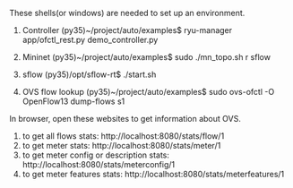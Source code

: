 These shells(or windows) are needed to set up an environment.
1. Controller
(py35)~/project/auto/examples$ ryu-manager app/ofctl_rest.py demo_controller.py

2. Mininet
(py35)~/project/auto/examples$ sudo ./mn_topo.sh r sflow

3. sflow
(py35)/opt/sflow-rt$ ./start.sh

4. OVS flow lookup
(py35)~/project/auto/examples$ sudo ovs-ofctl -O OpenFlow13 dump-flows s1

In browser, open these websites to get information about OVS.
1. to get all flows stats: http://localhost:8080/stats/flow/1
2. to get meter stats: http://localhost:8080/stats/meter/1
3. to get meter config or description stats: http://localhost:8080/stats/meterconfig/1
4. to get meter features stats: http://localhost:8080/stats/meterfeatures/1
